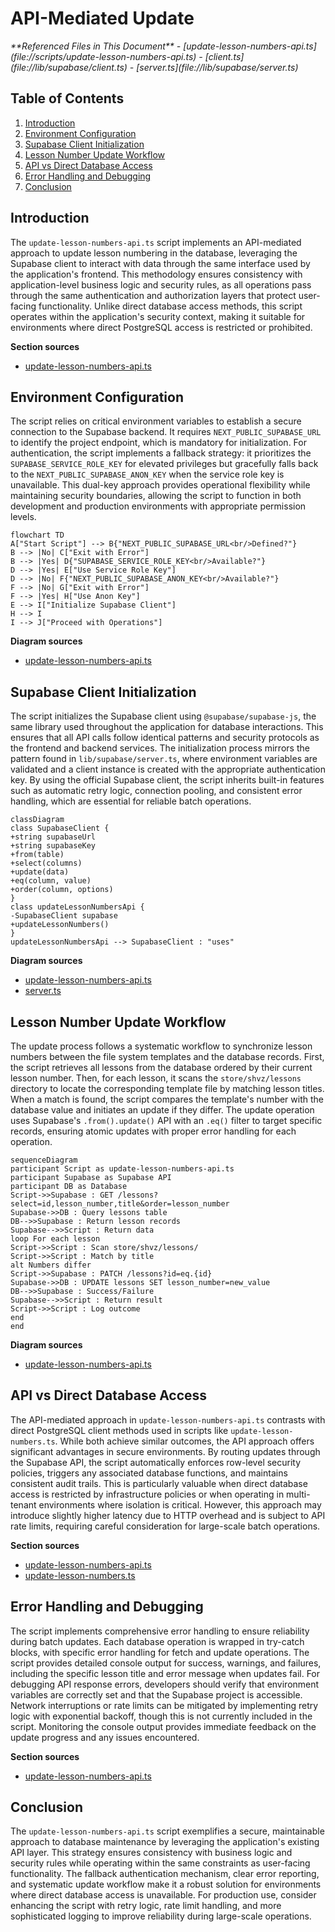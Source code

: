 # API-Mediated Update

<cite>
**Referenced Files in This Document**   
- [update-lesson-numbers-api.ts](file://scripts/update-lesson-numbers-api.ts)
- [client.ts](file://lib/supabase/client.ts)
- [server.ts](file://lib/supabase/server.ts)
</cite>

## Table of Contents
1. [Introduction](#introduction)
2. [Environment Configuration](#environment-configuration)
3. [Supabase Client Initialization](#supabase-client-initialization)
4. [Lesson Number Update Workflow](#lesson-number-update-workflow)
5. [API vs Direct Database Access](#api-vs-direct-database-access)
6. [Error Handling and Debugging](#error-handling-and-debugging)
7. [Conclusion](#conclusion)

## Introduction

The `update-lesson-numbers-api.ts` script implements an API-mediated approach to update lesson numbering in the database, leveraging the Supabase client to interact with data through the same interface used by the application's frontend. This methodology ensures consistency with application-level business logic and security rules, as all operations pass through the same authentication and authorization layers that protect user-facing functionality. Unlike direct database access methods, this script operates within the application's security context, making it suitable for environments where direct PostgreSQL access is restricted or prohibited.

**Section sources**
- [update-lesson-numbers-api.ts](file://scripts/update-lesson-numbers-api.ts#L1-L100)

## Environment Configuration

The script relies on critical environment variables to establish a secure connection to the Supabase backend. It requires `NEXT_PUBLIC_SUPABASE_URL` to identify the project endpoint, which is mandatory for initialization. For authentication, the script implements a fallback strategy: it prioritizes the `SUPABASE_SERVICE_ROLE_KEY` for elevated privileges but gracefully falls back to the `NEXT_PUBLIC_SUPABASE_ANON_KEY` when the service role key is unavailable. This dual-key approach provides operational flexibility while maintaining security boundaries, allowing the script to function in both development and production environments with appropriate permission levels.

```mermaid
flowchart TD
A["Start Script"] --> B{"NEXT_PUBLIC_SUPABASE_URL<br/>Defined?"}
B --> |No| C["Exit with Error"]
B --> |Yes| D{"SUPABASE_SERVICE_ROLE_KEY<br/>Available?"}
D --> |Yes| E["Use Service Role Key"]
D --> |No| F{"NEXT_PUBLIC_SUPABASE_ANON_KEY<br/>Available?"}
F --> |No| G["Exit with Error"]
F --> |Yes| H["Use Anon Key"]
E --> I["Initialize Supabase Client"]
H --> I
I --> J["Proceed with Operations"]
```

**Diagram sources**
- [update-lesson-numbers-api.ts](file://scripts/update-lesson-numbers-api.ts#L6-L20)

## Supabase Client Initialization

The script initializes the Supabase client using `@supabase/supabase-js`, the same library used throughout the application for database interactions. This ensures that all API calls follow identical patterns and security protocols as the frontend and backend services. The initialization process mirrors the pattern found in `lib/supabase/server.ts`, where environment variables are validated and a client instance is created with the appropriate authentication key. By using the official Supabase client, the script inherits built-in features such as automatic retry logic, connection pooling, and consistent error handling, which are essential for reliable batch operations.

```mermaid
classDiagram
class SupabaseClient {
+string supabaseUrl
+string supabaseKey
+from(table)
+select(columns)
+update(data)
+eq(column, value)
+order(column, options)
}
class updateLessonNumbersApi {
-SupabaseClient supabase
+updateLessonNumbers()
}
updateLessonNumbersApi --> SupabaseClient : "uses"
```

**Diagram sources**
- [update-lesson-numbers-api.ts](file://scripts/update-lesson-numbers-api.ts#L21-L23)
- [server.ts](file://lib/supabase/server.ts#L1-L27)

## Lesson Number Update Workflow

The update process follows a systematic workflow to synchronize lesson numbers between the file system templates and the database records. First, the script retrieves all lessons from the database ordered by their current lesson number. Then, for each lesson, it scans the `store/shvz/lessons` directory to locate the corresponding template file by matching lesson titles. When a match is found, the script compares the template's number with the database value and initiates an update if they differ. The update operation uses Supabase's `.from().update()` API with an `.eq()` filter to target specific records, ensuring atomic updates with proper error handling for each operation.

```mermaid
sequenceDiagram
participant Script as update-lesson-numbers-api.ts
participant Supabase as Supabase API
participant DB as Database
Script->>Supabase : GET /lessons?select=id,lesson_number,title&order=lesson_number
Supabase->>DB : Query lessons table
DB-->>Supabase : Return lesson records
Supabase-->>Script : Return data
loop For each lesson
Script->>Script : Scan store/shvz/lessons/
Script->>Script : Match by title
alt Numbers differ
Script->>Supabase : PATCH /lessons?id=eq.{id}
Supabase->>DB : UPDATE lessons SET lesson_number=new_value
DB-->>Supabase : Success/Failure
Supabase-->>Script : Return result
Script->>Script : Log outcome
end
end
```

**Diagram sources**
- [update-lesson-numbers-api.ts](file://scripts/update-lesson-numbers-api.ts#L24-L95)

## API vs Direct Database Access

The API-mediated approach in `update-lesson-numbers-api.ts` contrasts with direct PostgreSQL client methods used in scripts like `update-lesson-numbers.ts`. While both achieve similar outcomes, the API approach offers significant advantages in secure environments. By routing updates through the Supabase API, the script automatically enforces row-level security policies, triggers any associated database functions, and maintains consistent audit trails. This is particularly valuable when direct database access is restricted by infrastructure policies or when operating in multi-tenant environments where isolation is critical. However, this approach may introduce slightly higher latency due to HTTP overhead and is subject to API rate limits, requiring careful consideration for large-scale batch operations.

**Section sources**
- [update-lesson-numbers-api.ts](file://scripts/update-lesson-numbers-api.ts#L24-L95)
- [update-lesson-numbers.ts](file://scripts/update-lesson-numbers.ts#L28-L98)

## Error Handling and Debugging

The script implements comprehensive error handling to ensure reliability during batch updates. Each database operation is wrapped in try-catch blocks, with specific error handling for fetch and update operations. The script provides detailed console output for success, warnings, and failures, including the specific lesson title and error message when updates fail. For debugging API response errors, developers should verify that environment variables are correctly set and that the Supabase project is accessible. Network interruptions or rate limits can be mitigated by implementing retry logic with exponential backoff, though this is not currently included in the script. Monitoring the console output provides immediate feedback on the update progress and any issues encountered.

**Section sources**
- [update-lesson-numbers-api.ts](file://scripts/update-lesson-numbers-api.ts#L30-L95)

## Conclusion

The `update-lesson-numbers-api.ts` script exemplifies a secure, maintainable approach to database maintenance by leveraging the application's existing API layer. This strategy ensures consistency with business logic and security rules while operating within the same constraints as user-facing functionality. The fallback authentication mechanism, clear error reporting, and systematic update workflow make it a robust solution for environments where direct database access is unavailable. For production use, consider enhancing the script with retry logic, rate limit handling, and more sophisticated logging to improve reliability during large-scale operations.